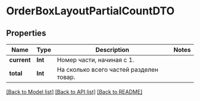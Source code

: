 # OrderBoxLayoutPartialCountDTO

## Properties
Name | Type | Description | Notes
------------ | ------------- | ------------- | -------------
**current** | **Int** | Номер части, начиная с 1. | 
**total** | **Int** | На сколько всего частей разделен товар. | 

[[Back to Model list]](../README.md#documentation-for-models) [[Back to API list]](../README.md#documentation-for-api-endpoints) [[Back to README]](../README.md)


